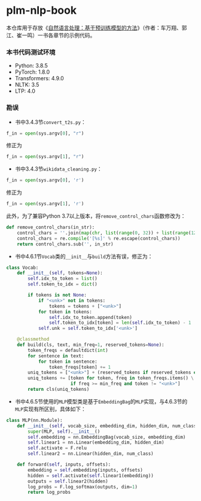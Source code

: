 # plm-nlp-book

本仓库用于存放《[自然语言处理：基于预训练模型的方法](https://item.jd.com/13344628.html)》（作者：车万翔、郭江、崔一鸣）一书各章节的示例代码。


### 本书代码测试环境
* Python: 3.8.5
* PyTorch: 1.8.0
* Transformers: 4.9.0
* NLTK: 3.5
* LTP: 4.0

### 勘误
* 书中3.4.3节`convert_t2s.py`：
```python
f_in = open(sys.argv[0], "r")
```
修正为
```python
f_in = open(sys.argv[1], "r")
```

* 书中3.4.3节`wikidata_cleaning.py`：
```python
f_in = open(sys.argv[0], 'r')
```
修正为
```python
f_in = open(sys.argv[1], 'r')
```
此外，为了兼容Python 3.7以上版本，将`remove_control_chars`函数修改为：
```python
def remove_control_chars(in_str):
    control_chars = ''.join(map(chr, list(range(0, 32)) + list(range(127, 160))))
    control_chars = re.compile('[%s]' % re.escape(control_chars))
    return control_chars.sub('', in_str)
```

* 书中4.6.1节`Vocab`类的`__init__`与`build`方法有误，修正为：
```python
class Vocab:
    def __init__(self, tokens=None):
        self.idx_to_token = list()
        self.token_to_idx = dict()

        if tokens is not None:
            if "<unk>" not in tokens:
                tokens = tokens + ["<unk>"]
            for token in tokens:
                self.idx_to_token.append(token)
                self.token_to_idx[token] = len(self.idx_to_token) - 1
            self.unk = self.token_to_idx['<unk>']

    @classmethod
    def build(cls, text, min_freq=1, reserved_tokens=None):
        token_freqs = defaultdict(int)
        for sentence in text:
            for token in sentence:
                token_freqs[token] += 1
        uniq_tokens = ["<unk>"] + (reserved_tokens if reserved_tokens else [])
        uniq_tokens += [token for token, freq in token_freqs.items() \
                        if freq >= min_freq and token != "<unk>"]
        return cls(uniq_tokens)
```

* 书中4.6.5节使用的`MLP`模型类是基于`EmbeddingBag`的`MLP`实现，与4.6.3节的`MLP`实现有所区别，具体如下：
```python
class MLP(nn.Module):
    def __init__(self, vocab_size, embedding_dim, hidden_dim, num_class):
        super(MLP, self).__init__()
        self.embedding = nn.EmbeddingBag(vocab_size, embedding_dim)
        self.linear1 = nn.Linear(embedding_dim, hidden_dim)
        self.activate = F.relu
        self.linear2 = nn.Linear(hidden_dim, num_class)

    def forward(self, inputs, offsets):
        embedding = self.embedding(inputs, offsets)
        hidden = self.activate(self.linear1(embedding))
        outputs = self.linear2(hidden)
        log_probs = F.log_softmax(outputs, dim=1)
        return log_probs
```
